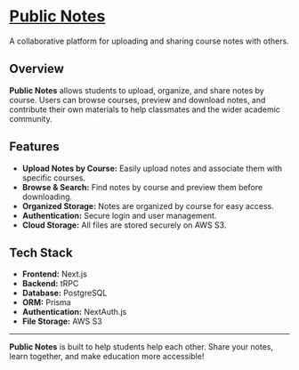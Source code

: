 # [Public Notes](https://public-notes-six.vercel.app)

A collaborative platform for uploading and sharing course notes with others.

## Overview

**Public Notes** allows students to upload, organize, and share notes by course. Users can browse courses, preview and download notes, and contribute their own materials to help classmates and the wider academic community.

## Features

- **Upload Notes by Course:** Easily upload notes and associate them with specific courses.
- **Browse & Search:** Find notes by course and preview them before downloading.
- **Organized Storage:** Notes are organized by course for easy access.
- **Authentication:** Secure login and user management.
- **Cloud Storage:** All files are stored securely on AWS S3.

## Tech Stack

- **Frontend:** Next.js
- **Backend:** tRPC
- **Database:** PostgreSQL
- **ORM:** Prisma
- **Authentication:** NextAuth.js
- **File Storage:** AWS S3

---

**Public Notes** is built to help students help each other. Share your notes, learn together, and make education more accessible!